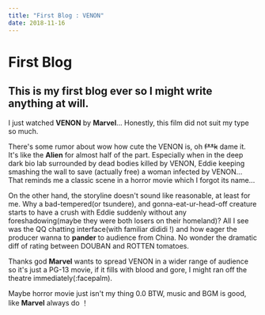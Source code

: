 ```yaml
---
title: "First Blog : VENON"
date: 2018-11-16
---
```


# First Blog
## This is my first blog ever so I might write anything at will. 
I just watched **VENON** by **Marvel**... Honestly, this film did not suit my type so much. 

There's some rumor about wow how cute the VENON is, oh ~~f**k~~ dame it. It's like 
the **Alien** for almost half of the part. Especially when in the deep dark bio lab surrounded
by dead bodies killed by VENON, Eddie keeping smashing the wall to save (actually free) 
a woman infected by VENON... That reminds me a classic scene in a horror movie which I forgot its name...

On the other hand, the storyline doesn't sound like reasonable, at least for me. Why a
bad-tempered(or tsundere), and gonna-eat-ur-head-off creature starts to have a crush with Eddie suddenly without any
foreshadowing(maybe they were both losers on their homeland)? All I see was the QQ chatting interface(with familiar dididi !) and how eager the producer wanna
to **pander** to audience from China. No wonder the dramatic diff of rating between
DOUBAN and ROTTEN tomatoes.

Thanks god **Marvel** wants to spread VENON in a wider range of 
audience so it's just a PG-13 movie, if it fills with blood and gore, I might 
ran off the theatre immediately(:facepalm).

Maybe horror movie just isn't my thing 0.0 BTW, music and BGM is good, like **Marvel** always do ！

